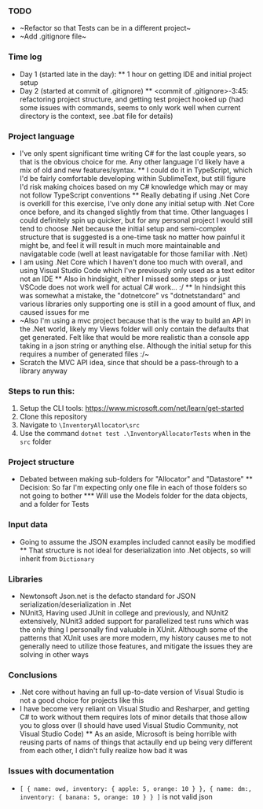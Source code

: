 ### TODO
* ~Refactor so that Tests can be in a different project~
* ~Add .gitignore file~


### Time log
* Day 1 (started late in the day):
** 1 hour on getting IDE and initial project setup
* Day 2 (started at commit of .gitignore)
** <commit of .gitignore>-3:45: refactoring project structure, and getting test project hooked up (had some issues with commands, seems to only work well when current directory is the context, see .bat file for details)



### Project language
* I've only spent significant time writing C# for the last couple years, so that is the obvious choice for me.  Any other language I'd likely have a mix of old and new features/syntax.
** I could do it in TypeScript, which I'd be fairly comfortable developing within SublimeText, but still figure I'd risk making choices based on my C# knowledge which may or may not follow TypeScript conventions
** Really debating if using .Net Core is overkill for this exercise, I've only done any initial setup with .Net Core once before, and its changed slightly from that time.  Other languages I could definitely spin up quicker, but for any personal project I would still tend to choose .Net because the initial setup and semi-complex structure that is suggested is a one-time task no matter how painful it might be, and feel it will result in much more maintainable and navigatable code (well at least navigatable for those familiar with .Net)
* I am using .Net Core which I haven't done too much with overall, and using Visual Studio Code which I've previously only used as a text editor not an IDE
** Also in hindsight, either I missed some steps or just VSCode does not work well for actual C# work... :/
** In hindsight this was somewhat a mistake, the "dotnetcore" vs "dotnetstandard" and various libraries only supporting one is still in a good amount of flux, and caused issues for me
* ~Also I'm using a mvc project because that is the way to build an API in the .Net world, likely my Views folder will only contain the defaults that get generated.  Felt like that would be more realistic than a console app taking in a json string or anything else.  Although the initial setup for this requires a number of generated files :/~
* Scratch the MVC API idea, since that should be a pass-through to a library anyway


### Steps to run this:
1. Setup the CLI tools: https://www.microsoft.com/net/learn/get-started
1. Clone this repository
1. Navigate to `\InventoryAllocator\src`
1. Use the command `dotnet test .\InventoryAllocatorTests` when in the `src` folder


### Project structure
* Debated between making sub-folders for "Allocator" and "Datastore"
** Decision: So far I'm expecting only one file in each of those folders so not going to bother
*** Will use the Models folder for the data objects, and a folder for Tests


### Input data
* Going to assume the JSON examples included cannot easily be modified
** That structure is not ideal for deserialization into .Net objects, so will inherit from `Dictionary`

### Libraries
* Newtonsoft Json.net is the defacto standard for JSON serialization/deserialization in .Net
* NUnit3, Having used JUnit in college and previously, and NUnit2 extensively, NUnit3 added support for parallelized test runs which was the only thing I personally find valuable in XUnit.  Although some of the patterns that XUnit uses are more modern, my history causes me to not generally need to utilize those features, and mitigate the issues they are solving in other ways


### Conclusions
* .Net core without having an full up-to-date version of Visual Studio is not a good choice for projects like this
* I have become very reliant on Visual Studio and Resharper, and getting C# to work without them requires lots of minor details that those allow you to gloss over (I should have used Visual Studio Community, not Visual Studio Code)
** As an aside, Microsoft is being horrible with reusing parts of nams of things that actaully end up being very different from each other, I didn't fully realize how bad it was


### Issues with documentation
* `[ { name: owd, inventory: { apple: 5, orange: 10 } }, { name: dm:, inventory: { banana: 5, orange: 10 } } ]` is not valid json
